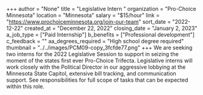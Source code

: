 +++
author = "None"
title = "Legislative Intern "
organization = "Pro-Choice Minnesota"
location = "Minnesota"
salary = "$15/hour"
link = "https://www.prochoiceminnesota.org/join-our-team"
sort_date = "2022-12-22"
created_at = "December 22, 2022"
closing_date = "January 2, 2023"
a_job_type = ["Paid Internship"]
b_benefits = ["Professional development"]
c_feedback = ""
aa_degrees_required = "High school degree required"
thumbnail = "../../images/PCM09-copy_3fcfde77.png"
+++
We are seeking two interns for the 2022 Legislative Session to support in seizing the moment of the states first ever Pro-Choice Trifecta. Legislative interns will work closely with the Political Director in our aggressive lobbying at the Minnesota State Capitol, extensive bill tracking, and communication support. See responsibilities for full scope of tasks that can be expected within this role. 